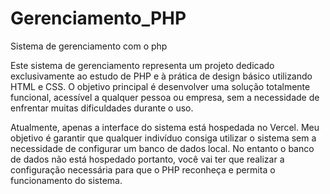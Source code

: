 # Gerenciamento_PHP
Sistema de gerenciamento com o php

Este sistema de gerenciamento representa um projeto dedicado exclusivamente ao estudo de PHP e à prática de design básico utilizando HTML e CSS. O objetivo principal é desenvolver uma solução totalmente funcional, acessível a qualquer pessoa ou empresa, sem a necessidade de enfrentar muitas dificuldades durante o uso.

Atualmente, apenas a interface do sistema está hospedada no Vercel. Meu objetivo é garantir que qualquer indivíduo consiga utilizar o sistema sem a necessidade de configurar um banco de dados local. No entanto o banco de dados não está hospedado portanto, você  vai ter que realizar a configuração necessária para que o PHP reconheça e permita o funcionamento do sistema.
